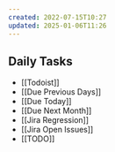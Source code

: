 ```yaml
---
created: 2022-07-15T10:27
updated: 2025-01-06T11:26
---
```


## Daily Tasks 

- [[Todoist]]
- [[Due Previous Days]]
- [[Due Today]]
- [[Due Next Month]]
- [[Jira Regression]]
- [[Jira Open Issues]]
- [[TODO]]
